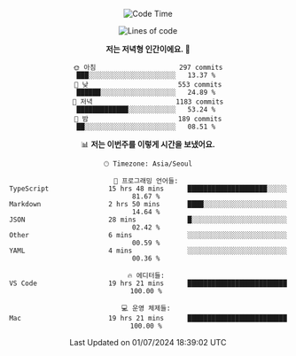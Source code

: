 <div align='center'>
 
<!--START_SECTION:waka-->
![Code Time](http://img.shields.io/badge/Code%20Time-3%2C623%20hrs%2048%20mins-blue)

![Lines of code](https://img.shields.io/badge/%EC%A0%80%EB%8A%94%20%EC%97%AC%ED%83%9C%EA%B9%8C%EC%A7%80%20-1.5%20million%20%EC%A4%84%EC%9D%98%20%EC%BD%94%EB%93%9C%EB%A5%BC%20%EC%9E%91%EC%84%B1%ED%96%88%EC%96%B4%EC%9A%94.-blue)

**저는 저녁형 인간이에요. 🦉** 

```text
🌞 아침                     297 commits         ███░░░░░░░░░░░░░░░░░░░░░░   13.37 % 
🌆 낮　                     553 commits         ██████░░░░░░░░░░░░░░░░░░░   24.89 % 
🌃 저녁                     1183 commits        █████████████░░░░░░░░░░░░   53.24 % 
🌙 밤　                     189 commits         ██░░░░░░░░░░░░░░░░░░░░░░░   08.51 % 
```


📊 **저는 이번주를 이렇게 시간을 보냈어요.** 

```text
🕑︎ Timezone: Asia/Seoul

💬 프로그래밍 언어들: 
TypeScript               15 hrs 48 mins      ████████████████████░░░░░   81.67 % 
Markdown                 2 hrs 50 mins       ████░░░░░░░░░░░░░░░░░░░░░   14.64 % 
JSON                     28 mins             █░░░░░░░░░░░░░░░░░░░░░░░░   02.42 % 
Other                    6 mins              ░░░░░░░░░░░░░░░░░░░░░░░░░   00.59 % 
YAML                     4 mins              ░░░░░░░░░░░░░░░░░░░░░░░░░   00.36 % 

🔥 에디터들: 
VS Code                  19 hrs 21 mins      █████████████████████████   100.00 % 

💻 운영 체제들: 
Mac                      19 hrs 21 mins      █████████████████████████   100.00 % 
```


 Last Updated on 01/07/2024 18:39:02 UTC
<!--END_SECTION:waka-->
 </div>
<!---
Emewjin/Emewjin is a ✨ special ✨ repository because its `README.md` (this file) appears on your GitHub profile.
You can click the Preview link to take a look at your changes.
--->
